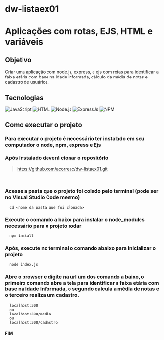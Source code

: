 # dw-listaex01

# Aplicações com rotas, EJS, HTML e variáveis

## Objetivo
Criar uma aplicação com node.js, express, e ejs com rotas para identificar a faixa etária com base na idade informada, cálculo da média de notas e cadastro de usuários.

## Tecnologias

![JavaScript](https://img.shields.io/badge/JavaScript-323330?style=for-the-badge&logo=javascript&logoColor=F7DF1E)
![HTML](https://img.shields.io/badge/HTML5-E34F26?style=for-the-badge&logo=html5&logoColor=white)
![Node.js](https://img.shields.io/badge/Node.js-339933?style=for-the-badge&logo=nodedotjs&logoColor=white)
![ExpressJs](https://img.shields.io/badge/Express.js-000000?style=for-the-badge&logo=express&logoColor=white)
![NPM](https://img.shields.io/badge/npm-CB3837?style=for-the-badge&logo=npm&logoColor=white)

## Como executar o projeto
<h3>Para executar o projeto é necessário ter instalado em seu computador o node, npm, express e Ejs</h3>

<h3>Após instalado deverá clonar o repositório</h3>

> https://github.com/acorreac/dw-listaex01.git
<br>

<h3>Acesse a pasta que o projeto foi colado pelo terminal (pode ser no Visual Studio Code mesmo)</h3>

```
  cd <nome da pasta que foi clonada>
```

<h3>Execute o comando a baixo para instalar o node_modules necessário para o projeto rodar</h3>

```
  npm install
```
<h3>Após, execute no terminal o comando abaixo para inicializar o projeto</h3>

```
  node index.js
```

<h3>Abre o browser e digite na url um dos comando a baixo, o primeiro comando abre a tela para identificar a faixa etária com base na idade informada,
o segundo calcula a média de notas e o terceiro realiza um cadastro.</h3>

```
  localhost:300
  ou
  localhost:300/media
  ou
  localhost:300/cadastro
```

<h4>FIM</h4>
